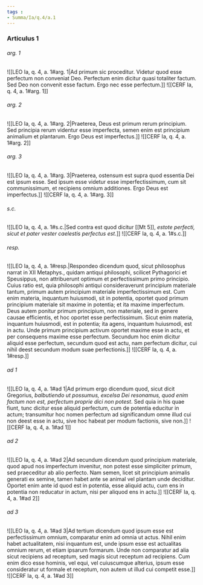 ```yaml
---
tags : 
- Summa/Ia/q.4/a.1
---
```


### Articulus 1

###### arg. 1
![[LEO Ia, q. 4, a. 1#arg. 1|Ad primum sic proceditur. Videtur quod esse perfectum non conveniat Deo. Perfectum enim dicitur quasi totaliter factum. Sed Deo non convenit esse factum. Ergo nec esse perfectum.]]
![[CERF Ia, q. 4, a. 1#arg. 1]]

###### arg. 2
![[LEO Ia, q. 4, a. 1#arg. 2|Praeterea, Deus est primum rerum principium. Sed principia rerum videntur esse imperfecta, semen enim est principium animalium et plantarum. Ergo Deus est imperfectus.]]
![[CERF Ia, q. 4, a. 1#arg. 2]]

###### arg. 3
![[LEO Ia, q. 4, a. 1#arg. 3|Praeterea, ostensum est supra quod essentia Dei est ipsum esse. Sed ipsum esse videtur esse imperfectissimum, cum sit communissimum, et recipiens omnium additiones. Ergo Deus est imperfectus.]]
![[CERF Ia, q. 4, a. 1#arg. 3]]

###### s.c.
![[LEO Ia, q. 4, a. 1#s.c.|Sed contra est quod dicitur [[Mt 5]], *estote perfecti, sicut et pater vester caelestis perfectus est*.]]
![[CERF Ia, q. 4, a. 1#s.c.]]

###### resp.
![[LEO Ia, q. 4, a. 1#resp.|Respondeo dicendum quod, sicut philosophus narrat in XII Metaphys., quidam antiqui philosophi, scilicet Pythagorici et Speusippus, non attribuerunt optimum et perfectissimum primo principio. Cuius ratio est, quia philosophi antiqui consideraverunt principium materiale tantum, primum autem principium materiale imperfectissimum est. Cum enim materia, inquantum huiusmodi, sit in potentia, oportet quod primum principium materiale sit maxime in potentia; et ita maxime imperfectum. Deus autem ponitur primum principium, non materiale, sed in genere causae efficientis, et hoc oportet esse perfectissimum. Sicut enim materia, inquantum huiusmodi, est in potentia; ita agens, inquantum huiusmodi, est in actu. Unde primum principium activum oportet maxime esse in actu, et per consequens maxime esse perfectum. Secundum hoc enim dicitur aliquid esse perfectum, secundum quod est actu, nam perfectum dicitur, cui nihil deest secundum modum suae perfectionis.]]
![[CERF Ia, q. 4, a. 1#resp.]]

###### ad 1
![[LEO Ia, q. 4, a. 1#ad 1|Ad primum ergo dicendum quod, sicut dicit Gregorius, *balbutiendo ut possumus, excelsa Dei resonamus, quod enim factum non est, perfectum proprie dici non potest*. Sed quia in his quae fiunt, tunc dicitur esse aliquid perfectum, cum de potentia educitur in actum; transumitur hoc nomen perfectum ad significandum omne illud cui non deest esse in actu, sive hoc habeat per modum factionis, sive non.]]
![[CERF Ia, q. 4, a. 1#ad 1]]

###### ad 2
![[LEO Ia, q. 4, a. 1#ad 2|Ad secundum dicendum quod principium materiale, quod apud nos imperfectum invenitur, non potest esse simpliciter primum, sed praeceditur ab alio perfecto. Nam semen, licet sit principium animalis generati ex semine, tamen habet ante se animal vel plantam unde deciditur. Oportet enim ante id quod est in potentia, esse aliquid actu, cum ens in potentia non reducatur in actum, nisi per aliquod ens in actu.]]
![[CERF Ia, q. 4, a. 1#ad 2]]

###### ad 3
![[LEO Ia, q. 4, a. 1#ad 3|Ad tertium dicendum quod ipsum esse est perfectissimum omnium, comparatur enim ad omnia ut actus. Nihil enim habet actualitatem, nisi inquantum est, unde ipsum esse est actualitas omnium rerum, et etiam ipsarum formarum. Unde non comparatur ad alia sicut recipiens ad receptum, sed magis sicut receptum ad recipiens. Cum enim dico esse hominis, vel equi, vel cuiuscumque alterius, ipsum esse consideratur ut formale et receptum, non autem ut illud cui competit esse.]]
![[CERF Ia, q. 4, a. 1#ad 3]]

